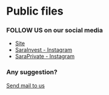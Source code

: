 # Public files


### **FOLLOW US on our social media**
* [Site](https://www.sarainvest.com.br)
* [SaraInvest - Instagram](https://instagram.com/sarainvestoficial)
* [SaraPrivate - Instagram](https://instagram.com/saraprivateoficial)

### **Any suggestion?**
[Send mail to us](mailto:backoffice@sarainvest.com.br)
